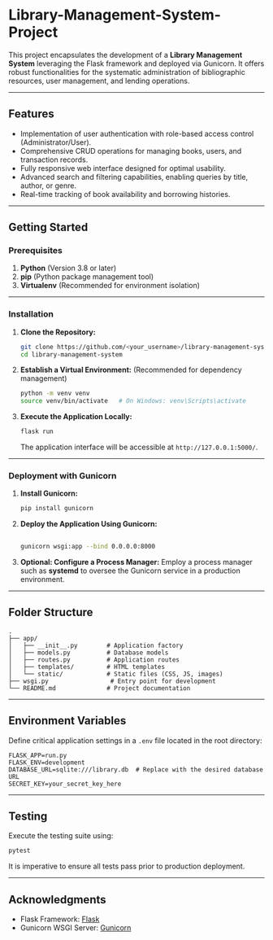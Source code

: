 # Library-Management-System-Project

This project encapsulates the development of a **Library Management System** leveraging the Flask framework and deployed via Gunicorn. It offers robust functionalities for the systematic administration of bibliographic resources, user management, and lending operations.

---

## Features

- Implementation of user authentication with role-based access control (Administrator/User).
- Comprehensive CRUD operations for managing books, users, and transaction records.
- Fully responsive web interface designed for optimal usability.
- Advanced search and filtering capabilities, enabling queries by title, author, or genre.
- Real-time tracking of book availability and borrowing histories.

---

## Getting Started

### Prerequisites

1. **Python** (Version 3.8 or later)
2. **pip** (Python package management tool)
3. **Virtualenv** (Recommended for environment isolation)

---

### Installation

1. **Clone the Repository:**
   ```bash
   git clone https://github.com/<your_username>/library-management-system.git
   cd library-management-system
   ```

2. **Establish a Virtual Environment:** (Recommended for dependency management)
   ```bash
   python -m venv venv
   source venv/bin/activate   # On Windows: venv\Scripts\activate
   ```

3. **Execute the Application Locally:**
   ```bash
   flask run
   ```
   The application interface will be accessible at `http://127.0.0.1:5000/`.

---

### Deployment with Gunicorn

1. **Install Gunicorn:**
   ```bash
   pip install gunicorn
   ```

2. **Deploy the Application Using Gunicorn:**
   ```bash
  
   gunicorn wsgi:app --bind 0.0.0.0:8000
   ```
  
3. **Optional: Configure a Process Manager:**
   Employ a process manager such as **systemd** to oversee the Gunicorn service in a production environment.

---

## Folder Structure

```
.
├── app/
│   ├── __init__.py        # Application factory
│   ├── models.py          # Database models
│   ├── routes.py          # Application routes
│   ├── templates/         # HTML templates
│   └── static/            # Static files (CSS, JS, images)
├── wsgi.py                 # Entry point for development
└── README.md              # Project documentation
```

---

## Environment Variables

Define critical application settings in a `.env` file located in the root directory:

```
FLASK_APP=run.py
FLASK_ENV=development
DATABASE_URL=sqlite:///library.db  # Replace with the desired database URL
SECRET_KEY=your_secret_key_here
```

---

## Testing

Execute the testing suite using:
```bash
pytest
```
It is imperative to ensure all tests pass prior to production deployment.

---

## Acknowledgments

- Flask Framework: [Flask](https://flask.palletsprojects.com/)
- Gunicorn WSGI Server: [Gunicorn](https://gunicorn.org/)

